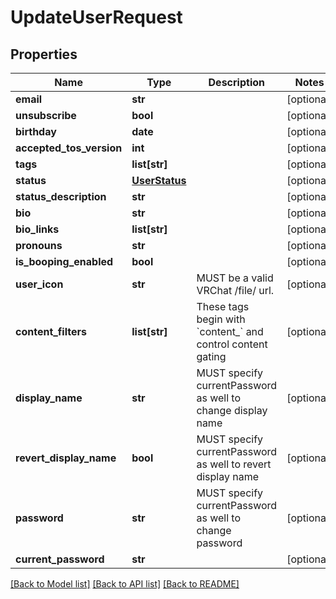 # UpdateUserRequest


## Properties
Name | Type | Description | Notes
------------ | ------------- | ------------- | -------------
**email** | **str** |  | [optional] 
**unsubscribe** | **bool** |  | [optional] 
**birthday** | **date** |  | [optional] 
**accepted_tos_version** | **int** |  | [optional] 
**tags** | **list[str]** |   | [optional] 
**status** | [**UserStatus**](UserStatus.md) |  | [optional] 
**status_description** | **str** |  | [optional] 
**bio** | **str** |  | [optional] 
**bio_links** | **list[str]** |  | [optional] 
**pronouns** | **str** |  | [optional] 
**is_booping_enabled** | **bool** |  | [optional] 
**user_icon** | **str** | MUST be a valid VRChat /file/ url. | [optional] 
**content_filters** | **list[str]** | These tags begin with &#x60;content_&#x60; and control content gating | [optional] 
**display_name** | **str** | MUST specify currentPassword as well to change display name | [optional] 
**revert_display_name** | **bool** | MUST specify currentPassword as well to revert display name | [optional] 
**password** | **str** | MUST specify currentPassword as well to change password | [optional] 
**current_password** | **str** |  | [optional] 

[[Back to Model list]](../README.md#documentation-for-models) [[Back to API list]](../README.md#documentation-for-api-endpoints) [[Back to README]](../README.md)


